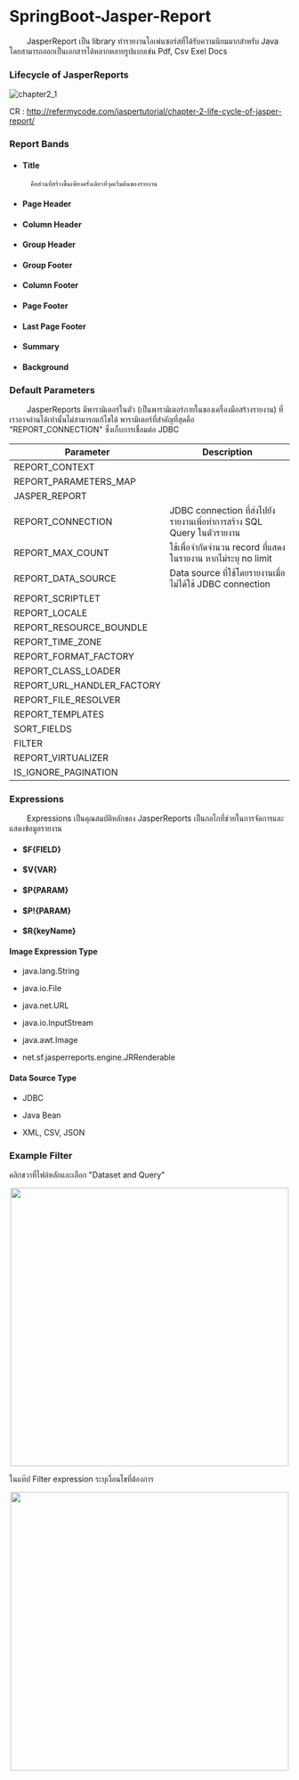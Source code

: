 # SpringBoot-Jasper-Report

&nbsp;&nbsp;&nbsp;&nbsp;&nbsp;&nbsp;&nbsp; JasperReport เป็น library ทำรายงานโอเพ่นซอร์สที่ได้รับความนิยมมากสำหรับ Java โดยสามารถออกเป็นเอกสารได้หลากหลายรูปแบบเช่น Pdf, Csv Exel Docs


### Lifecycle of JasperReports

![chapter2_1](https://user-images.githubusercontent.com/15135199/89733503-25056100-da80-11ea-9097-7324beb2fb61.png)


CR : http://refermycode.com/jaspertutorial/chapter-2-life-cycle-of-jasper-report/

### Report Bands

 - #### Title
         คือส่วนที่สร้างขึ้นเพียงครั้งเดียวที่จุดเริ่มต้นของรายงาน
 - #### Page Header
 - #### Column Header
 - #### Group Header
 - #### Group Footer
 - #### Column Footer
 - #### Page Footer
 - #### Last Page Footer
 - #### Summary
 - #### Background


### Default Parameters

&nbsp;&nbsp;&nbsp;&nbsp;&nbsp;&nbsp;&nbsp; JasperReports มีพารามิเตอร์ในตัว (เป็นพารามิเตอร์ภายในของเครื่องมือสร้างรายงาน) ที่เราอาจอ่านได้เท่านั้นไม่สามารถแก้ไขได้ พารามิเตอร์ที่สำคัญที่สุดคือ "REPORT_CONNECTION" ซึ่งเก็บการเชื่อมต่อ JDBC

| Parameter | Description |
| ------------- | ---------------|
| REPORT_CONTEXT |  |
| REPORT_PARAMETERS_MAP |  |
| JASPER_REPORT |  |
| REPORT_CONNECTION | JDBC connection ที่ส่งไปยังรายงานเพิ่อทำการสร้าง SQL Query ในตัวรายงาน|
| REPORT_MAX_COUNT | ใช้เพื่อจำกัดจำนวน record ที่แสดงในรายงาน หากไม่ระบุ no limit  |
| REPORT_DATA_SOURCE | Data source ที่ใช้โดยรายงานเมื่อไม่ได้ใช้ JDBC connection |
| REPORT_SCRIPTLET |  |
| REPORT_LOCALE |  |
| REPORT_RESOURCE_BOUNDLE |  |
| REPORT_TIME_ZONE |  |
| REPORT_FORMAT_FACTORY |  |
| REPORT_CLASS_LOADER |  |
| REPORT_URL_HANDLER_FACTORY |  |
| REPORT_FILE_RESOLVER |  |
| REPORT_TEMPLATES |  |
| SORT_FIELDS |  |
| FILTER |  |
| REPORT_VIRTUALIZER |  |
| IS_IGNORE_PAGINATION |  |

### Expressions 

&nbsp;&nbsp;&nbsp;&nbsp;&nbsp;&nbsp;&nbsp; Expressions เป็นคุณสมบัติหลักของ JasperReports เป็นกลไกที่ช่วยในการจัดการและแสดงข้อมูลรายงาน

- #### $F{FIELD}

- #### $V{VAR}

- #### $P{PARAM}

- #### $P!{PARAM}

- #### $R{keyName}

#### Image Expression Type

- java.lang.String 

- java.io.File

- java.net.URL

- java.io.InputStream

- java.awt.Image

- net.sf.jasperreports.engine.JRRenderable

#### Data Source Type

- JDBC

- Java Bean

- XML, CSV, JSON 

### Example Filter

คลิกขวาที่ไฟล์หลักและเลือก "Dataset and Query"

<p align="center">
  <img src="https://user-images.githubusercontent.com/15135199/90112516-4a44e880-dd7a-11ea-901c-70cb12a2a193.JPG" width="500">
</p>

ในแท๊ป Filter expression ระบุเงื่อนไขที่ต้องการ

<p align="center">
  <img src="https://user-images.githubusercontent.com/15135199/90113248-41084b80-dd7b-11ea-8215-f8e3304dfa0d.JPG" width="500">
</p>
